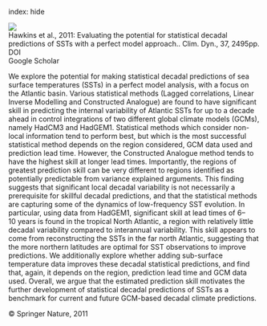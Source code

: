 index: hide

<div class="Citation">
    <div class="Citation-thumb CitationThumb-linked"  data-href="https://doi.org/10.1007/s00382-011-1023-3">
      <img src="https://static.claimspace.cloud/climate-study-static/refs/thumbs/11/Hawkins_et_al_2011-thumb.png" />
    </div>

  <div class="Citation-body">
    <div class="Citation-text">Hawkins et al., 2011: Evaluating the potential for statistical decadal predictions of SSTs with a perfect model approach.. <span class="Article-journal">Clim. Dyn., </span><span class="Article-volume">37, </span>2495pp.</div>
    <div class="Citation-links">
      <div class="CitationLink" data-href="https://doi.org/10.1007/s00382-011-1023-3">
        <div class="CitationLink-icon CitationLink-Doi"></div>
        <div class="CitationLink-text">DOI</div>
      </div>
      <div class="CitationLink" data-href="https://scholar.google.com/scholar?q=10.1007/s00382-011-1023-3">
        <div class="CitationLink-icon CitationLink-Scholar"></div>
        <div class="CitationLink-text">Google Scholar</div>
      </div>
    </div>
  </div>
</div>

We explore the potential for making statistical decadal predictions of sea surface temperatures (SSTs) in a perfect model analysis, with a focus on the Atlantic basin. Various statistical methods (Lagged correlations, Linear Inverse Modelling and Constructed Analogue) are found to have significant skill in predicting the internal variability of Atlantic SSTs for up to a decade ahead in control integrations of two different global climate models (GCMs), namely HadCM3 and HadGEM1. Statistical methods which consider non-local information tend to perform best, but which is the most successful statistical method depends on the region considered, GCM data used and prediction lead time. However, the Constructed Analogue method tends to have the highest skill at longer lead times. Importantly, the regions of greatest prediction skill can be very different to regions identified as potentially predictable from variance explained arguments. This finding suggests that significant local decadal variability is not necessarily a prerequisite for skillful decadal predictions, and that the statistical methods are capturing some of the dynamics of low-frequency SST evolution. In particular, using data from HadGEM1, significant skill at lead times of 6–10 years is found in the tropical North Atlantic, a region with relatively little decadal variability compared to interannual variability. This skill appears to come from reconstructing the SSTs in the far north Atlantic, suggesting that the more northern latitudes are optimal for SST observations to improve predictions. We additionally explore whether adding sub-surface temperature data improves these decadal statistical predictions, and find that, again, it depends on the region, prediction lead time and GCM data used. Overall, we argue that the estimated prediction skill motivates the further development of statistical decadal predictions of SSTs as a benchmark for current and future GCM-based decadal climate predictions.

<div class="Citation-copy">
&copy; Springer Nature, 2011
</div>
